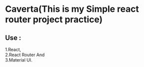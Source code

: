 # Caverta(This is my Simple react router project practice)

## Use :
1.React, <br/>
2.React Router And <br/>
3.Material UI.